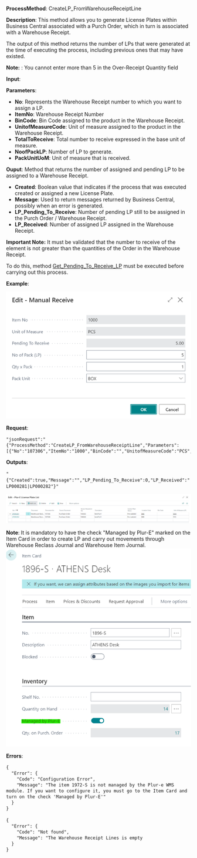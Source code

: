 **ProcessMethod**: CreateLP_FromWarehouseReceiptLine

**Description**:
This method allows you to generate License Plates within Business Central associated with a Purch Order, which in turn is associated with a Warehouse Receipt.

The output of this method returns the number of LPs that were generated at the time of executing the process, including previous ones that may have existed.

**Note:** : You cannot enter more than 5 in the Over-Receipt Quantity field

**Input**:

**Parameters**: 
-	**No**: Represents the Warehouse Receipt number to which you want to assign a LP. 
-	**ItemNo**: Warehouse Receipt Number
-	**BinCode**: Bin Code assigned to the product in the Warehouse Receipt.
-	**UnitofMeasureCode**: Unit of measure assigned to the product in the Warehouse Receipt.
-	**TotalToReceive**: Total number to receive expressed in the base unit of measure.
-	**NoofPackLP**: Number of LP to generate.
-	**PackUnitUoM**: Unit of measure that is received.

**Ouput**: Method that returns the number of assigned and pending LP to be assigned to a Warehouse Receipt.

-	**Created**: Boolean value that indicates if the process that was executed created or assigned a new License Plate. 
-	**Message**: Used to return messages returned by Business Central, possibly when an error is generated.
-	**LP_Pending_To_Receive**: Number of pending LP still to be assigned in the Purch Order / Warehouse Receipt.
-	**LP_Received**: Number of assigned LP assigned in the Warehouse Receipt.

**Important Note:** It must be validated that the number to receive of the element is not greater than the quantities of the Order in the Warehouse Receipt.

To do this, method [Get_Pending_To_Receive_LP](/Plur%2De/Business-Central-API/WMS-API/Create-Licenses-Plate/Get_Pending_To_Receive_LP) must be executed before carrying out this process.

**Example**:

![image.png](/.attachments/image-44d8d90f-abb7-43c9-b0d4-9ec569e283d2.png)


**Request**:

    "jsonRequest":"{"ProcessMethod":"CreateLP_FromWarehouseReceiptLine","Parameters":[{"No":"107306","ItemNo":"1000","BinCode":"","UnitofMeasureCode":"PCS","TotalToReceive":"5","NoofPackLP":"1","PackUnitUoM":"PCS"}]}"

**Outputs**:

`"{"Created":true,"Message":"","LP_Pending_To_Receive":0,"LP_Received":"LP000281|LP000282"}"`

![image.png](/.attachments/image-8a2bd580-3e9f-444e-9429-2bd628f5dcf5.png)

**Note**: It is mandatory to have the check "Managed by Plur-E" marked on the Item Card in order to create LP and carry out movements through Warehouse Reclass Journal and Warehouse Item Journal.
![image.png](/.attachments/image-2938f245-9765-4198-97d8-43267217c1b2.png)

**Errors**:

```
{
  "Error": {
    "Code": "Configuration Error",
    "Message": "The item 1972-S is not managed by the Plur-e WMS module. If you want to configure it, you must go to the Item Card and turn on the check 'Managed by Plur-E'"
  }
}

{
  "Error": {
    "Code": "Not found",
    "Message": "The Warehouse Receipt Lines is empty
  }
}
```



